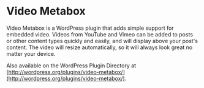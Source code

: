Video Metabox
=============

Video Metabox is a WordPress plugin that adds simple support for embedded video. Videos from YouTube and Vimeo can be added to posts or other content types quickly and easily, and will display above your post's content. The video will resize automatically, so it will always look great no matter your device.

Also available on the WordPress Plugin Directory at [http://wordpress.org/plugins/video-metabox/](http://wordpress.org/plugins/video-metabox/).

